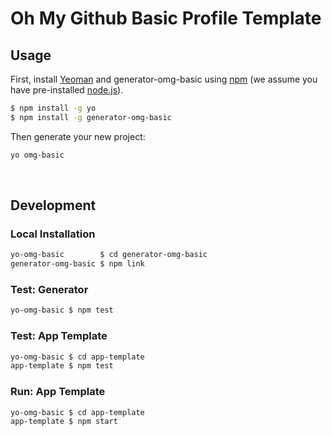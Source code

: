 # Oh My Github Basic Profile Template 

## Usage 

First, install [Yeoman](http://yeoman.io) and generator-omg-basic using [npm](https://www.npmjs.com/) (we assume you have pre-installed [node.js](https://nodejs.org/)).

```bash
$ npm install -g yo
$ npm install -g generator-omg-basic
```

Then generate your new project:

```bash
yo omg-basic
```

<br />

## Development

### Local Installation

```bash
yo-omg-basic        $ cd generator-omg-basic
generator-omg-basic $ npm link
```

### Test: Generator

```bash
yo-omg-basic $ npm test
```

### Test: App Template

```bash
yo-omg-basic $ cd app-template
app-template $ npm test
```

### Run: App Template

```bash
yo-omg-basic $ cd app-template
app-template $ npm start
```

